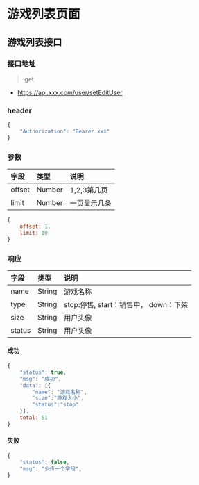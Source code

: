# 游戏列表页面

## 游戏列表接口
### 接口地址

> get


- https://api.xxx.com/user/setEditUser

### header

```javascript
{
    "Authorization": "Bearer xxx"
}
```

### 参数

字段 | 类型  | 说明
:--- | :--- | :---
offset | Number | 1,2,3第几页
limit | Number | 一页显示几条

```javascript 
{
    offset: 1,
    limit: 10
}
```

### 响应

字段 | 类型  | 说明
:--- | :--- | :---
name | String | 游戏名称
type | String | stop:停售, start：销售中， down：下架
size | String | 用户头像
status | String | 用户头像

#### 成功
```javascript
{
    "status": true,
    "msg": "成功",
    "data": [{
        "name": "游戏名称",
        "size":"游戏大小",
        "status":"stop"
    }],
    total: 51
}
```
#### 失败
```javascript
{
    "status": false,
    "msg": "少传一个字段",
}
```



